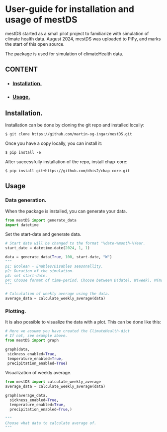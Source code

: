 # User-guide for installation and usage of mestDS

mestDS started as a small pilot project to familiarize with simulation of climate health data. August 2024, mestDS was uploaded to PiPy, and marks the start of this open source.

The package is used for simulation of climateHealth data.

## CONTENT
- ### [Installation.](#installation)
- ### [Usage.](#usage-1)



## Installation.
Installation can be done by cloning the git repo and installed locally:
```
$ git clone https://github.com/martin-og-ingar/mestDS.git 
```

Once you have a copy locally, you can install it:
```
$ pip install -e
```
After successfully installation of the repo, install chap-core:
```
$ pip install git+https://github.com/dhis2/chap-core.git
```



## Usage
### Data generation.
When the package is installed, you can generate your data.
```python
from mestDS import generate_data
import datetime  
```

Set the start-date and generate data.
```python
# Start date will be changed to the format "%date-%month-%Year.
start_date = datetime.date(2024, 1, 1)

data = generate_data(True, 100, start-date, "W")
"""
p1: Boolean - Enables/Disables seasonallity.
p2: Duration of the simulation.
p3: set start-date.
p4: Choose format of time-period. Choose between D(date), W(week), M(month)
"""

# Calculation of weekly average using the data.
average_data = calculate_weekly_average(data)
```

### Plotting.
It is also possible to visualize the data with a plot.
This can be done like this:
```python
# Here we assume you have created the ClimateHealth-dict
# If not, see example above.
from mestDS import graph

graph(data,
 sickness_enabled=True,
 temperature_enabled=True, 
 precipitation_enabled=True)
```
Visualization of weekly average.
```python
from mestDS import calculate_weekly_average
average_data = calculate_weekly_average(data)

graph(average_data,
  sickness_enabled=True,
  temperature_enabled=True,
  precipitation_enabled=True,)

"""
Choose what data to calculate average of.
"""
```